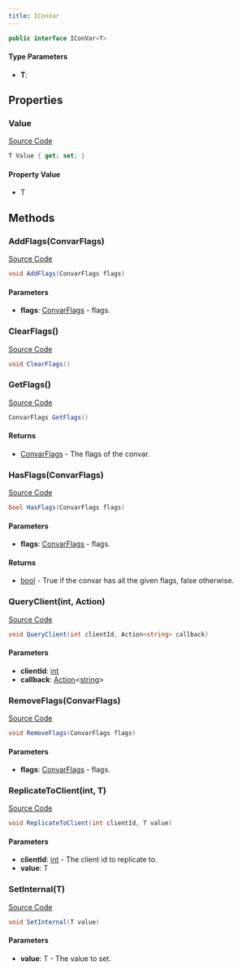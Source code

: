 ```yaml
---
title: IConVar
---
```


```csharp
public interface IConVar<T>
```

#### Type Parameters

- **T**: 

## Properties

### Value

[Source Code](https://github.com/swiftly-solution/swiftlys2/blob/main/managed/src/SwiftlyS2.Shared/Modules/Convars/IConVar.cs#L11)

```csharp
T Value { get; set; }
```

#### Property Value

- T

## Methods

### AddFlags(ConvarFlags)

[Source Code](https://github.com/swiftly-solution/swiftlys2/blob/main/managed/src/SwiftlyS2.Shared/Modules/Convars/IConVar.cs#L17)

```csharp
void AddFlags(ConvarFlags flags)
```

#### Parameters

- **flags**: [ConvarFlags](/docs/api/shared/convars/convarflags) - flags.

### ClearFlags()

[Source Code](https://github.com/swiftly-solution/swiftlys2/blob/main/managed/src/SwiftlyS2.Shared/Modules/Convars/IConVar.cs#L28)

```csharp
void ClearFlags()
```

### GetFlags()

[Source Code](https://github.com/swiftly-solution/swiftlys2/blob/main/managed/src/SwiftlyS2.Shared/Modules/Convars/IConVar.cs#L34)

```csharp
ConvarFlags GetFlags()
```

#### Returns

- [ConvarFlags](/docs/api/shared/convars/convarflags) - The flags of the convar.

### HasFlags(ConvarFlags)

[Source Code](https://github.com/swiftly-solution/swiftlys2/blob/main/managed/src/SwiftlyS2.Shared/Modules/Convars/IConVar.cs#L41)

```csharp
bool HasFlags(ConvarFlags flags)
```

#### Parameters

- **flags**: [ConvarFlags](/docs/api/shared/convars/convarflags) - flags.

#### Returns

- [bool](https://learn.microsoft.com/dotnet/api/system.boolean) - True if the convar has all the given flags, false otherwise.

### QueryClient(int, Action)

[Source Code](https://github.com/swiftly-solution/swiftlys2/blob/main/managed/src/SwiftlyS2.Shared/Modules/Convars/IConVar.cs#L61)

```csharp
void QueryClient(int clientId, Action<string> callback)
```

#### Parameters

- **clientId**: [int](https://learn.microsoft.com/dotnet/api/system.int32)
- **callback**: [Action](https://learn.microsoft.com/dotnet/api/system.action-1)<[string](https://learn.microsoft.com/dotnet/api/system.string)>

### RemoveFlags(ConvarFlags)

[Source Code](https://github.com/swiftly-solution/swiftlys2/blob/main/managed/src/SwiftlyS2.Shared/Modules/Convars/IConVar.cs#L23)

```csharp
void RemoveFlags(ConvarFlags flags)
```

#### Parameters

- **flags**: [ConvarFlags](/docs/api/shared/convars/convarflags) - flags.

### ReplicateToClient(int, T)

[Source Code](https://github.com/swiftly-solution/swiftlys2/blob/main/managed/src/SwiftlyS2.Shared/Modules/Convars/IConVar.cs#L54)

```csharp
void ReplicateToClient(int clientId, T value)
```

#### Parameters

- **clientId**: [int](https://learn.microsoft.com/dotnet/api/system.int32) - The client id to replicate to.
- **value**: T

### SetInternal(T)

[Source Code](https://github.com/swiftly-solution/swiftlys2/blob/main/managed/src/SwiftlyS2.Shared/Modules/Convars/IConVar.cs#L48)

```csharp
void SetInternal(T value)
```

#### Parameters

- **value**: T - The value to set.

